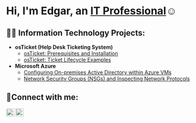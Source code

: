 <h1>Hi, I'm Edgar, an <a href="https://linkedin.com/in/edgar-castrejon-8314371a4">IT Professional</a>☺</h1>

<h2>👨‍💻 Information Technology Projects:</h2>

- <b>osTicket (Help Desk Ticketing System)</b>
  - [osTicket: Prerequisites and Installation](https://github.com/edgararturocastrejon/osticket-prereqs)
  - [osTicket: Ticket Lifecycle Examples](https://github.com/edgararturocastrejon/ticket-lifecycle)
- <b>Microsoft Azure</b>
  - [Configuring On-premises Active Directory within Azure VMs](https://github.com/edgararturocastrejon/configure-ad)
  - [Network Security Groups (NSGs) and Inspecting Network Protocols](https://github.com/edgararturocastrejon/azure-network-protocols)

<h2>🤳Connect with me:</h2>


[<img align="left" alt="edgarcas33 | LinkedIn" width="22px" src="https://cdn.jsdelivr.net/npm/simple-icons@v3/icons/linkedin.svg" />][linkedin]
[<img align="left" alt="edgar-castrejon-8314371a4 | Instagram" width="22px" src="https://cdn.jsdelivr.net/npm/simple-icons@v3/icons/instagram.svg" />][instagram]

[instagram]: https://www.instagram.com/edgarcas33
[linkedin]: https://linkedin.com/in/edgar-castrejon-8314371a4

